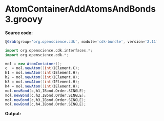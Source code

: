 # AtomContainerAddAtomsAndBonds3.groovy
**Source code:**
```groovy
@Grab(group='org.openscience.cdk', module='cdk-bundle', version='2.11')

import org.openscience.cdk.interfaces.*;
import org.openscience.cdk.*;

mol = new AtomContainer();
c  = mol.newAtom((int)IElement.C);
h1 = mol.newAtom((int)IElement.H);
h2 = mol.newAtom((int)IElement.H);
h3 = mol.newAtom((int)IElement.H);
h4 = mol.newAtom((int)IElement.H);
mol.newBond(c,h1,IBond.Order.SINGLE);
mol.newBond(c,h2,IBond.Order.SINGLE);
mol.newBond(c,h3,IBond.Order.SINGLE);
mol.newBond(c,h4,IBond.Order.SINGLE);
```
**Output:**
```plain
```
